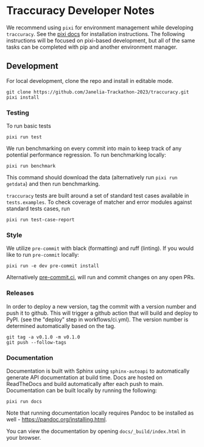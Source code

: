 # Traccuracy Developer Notes

We recommend using `pixi` for environment management while developing `traccuracy`. See the [pixi docs](https://pixi.sh/dev/) for installation instructions. The following instructions will be focused on pixi-based development, but all of the same tasks can be completed with pip and another environment manager.

## Development
For local development, clone the repo and install in editable mode.
```
git clone https://github.com/Janelia-Trackathon-2023/traccuracy.git
pixi install
```

### Testing
To run basic tests
```
pixi run test
```

We run benchmarking on every commit into main to keep track of any potential performance regression. To run benchmarking locally:
```
pixi run benchmark
```
This command should download the data (alternatively run `pixi run getdata`) and then run benchmarking.

`traccuracy` tests are built around a set of standard test cases available in `tests.examples`. To check coverage of matcher and error modules against standard tests cases, run
```
pixi run test-case-report
```

### Style
We utilize `pre-commit` with black (formatting) and ruff (linting). If you would like to run `pre-commit` locally:
```
pixi run -e dev pre-commit install
```
Alternatively [pre-commit.ci](https://pre-commit.ci/), will run and commit changes on any open PRs.

### Releases
In order to deploy a new version, tag the commit with a version number and push it to github. This will trigger a github action that will build and deploy to PyPI. (see the "deploy" step in workflows/ci.yml). The version number is determined automatically based on the tag.
```
git tag -a v0.1.0 -m v0.1.0
git push --follow-tags
```

### Documentation
Documentation is built with Sphinx using `sphinx-autoapi` to automatically generate API documentation at build time. Docs are hosted on ReadTheDocs and build automatically after each push to main. Documentation can be built locally by running the following:
```
pixi run docs
```

Note that running documentation locally requires Pandoc to be installed as well - https://pandoc.org/installing.html.

You can view the documentation by opening `docs/_build/index.html` in your browser.